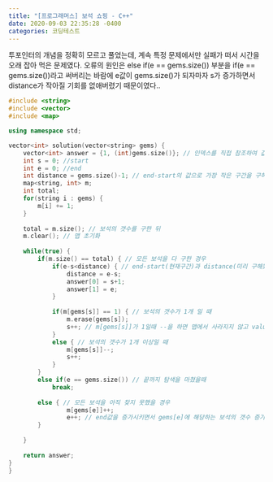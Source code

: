 ```yaml
---
title: "[프로그래머스] 보석 쇼핑 - C++"
date: 2020-09-03 22:35:28 -0400
categories: 코딩테스트
---
```

투포인터의 개념을 정확히 모르고 풀었는데, 계속 특정 문제에서만 실패가 떠서 시간을 오래 잡아 먹은 문제였다. 오류의 원인은 else if(e == gems.size()) 부분을 if(e == gems.size())라고 써버리는 바람에 e값이 gems.size()가 되자마자 s가 증가하면서 distance가 작아질 기회를 없애버렸기 때문이였다..

```c++
#include <string>
#include <vector>
#include <map>

using namespace std;

vector<int> solution(vector<string> gems) {
    vector<int> answer = {1, (int)gems.size()}; // 인덱스를 직접 참조하여 값을 수정하기 위해 초기값을 설정  
    int s = 0; //start 
    int e = 0; //end
    int distance = gems.size()-1; // end-start의 값으로 가장 작은 구간을 구하기 위한 변수
    map<string, int> m;
    int total;
    for(string i : gems) {
        m[i] += 1;
    }
    
    total = m.size(); // 보석의 갯수를 구한 뒤
    m.clear(); // 맵 초기화
    
    while(true) {
        if(m.size() == total) { // 모든 보석을 다 구한 경우
            if(e-s<distance) { // end-start(현재구간)과 distance(미리 구해놨던 최단구간)를 비교
                distance = e-s;
                answer[0] = s+1;
                answer[1] = e;
            }
            
            if(m[gems[s]] == 1) { // 보석의 갯수가 1개 일 때
                m.erase(gems[s]);
                s++; // m[gems[s]]가 1일때 --을 하면 맵에서 사라지지 않고 value가 0이 되기 때문
            }
            else { // 보석의 갯수가 1개 이상일 때
                m[gems[s]]--;
                s++;
            }
        }
        else if(e == gems.size()) // 끝까지 탐색을 마쳤을때
            break;
        
        else { // 모든 보석을 아직 찾지 못했을 경우
                m[gems[e]]++;
                e++; // end값을 증가시키면서 gems[e]에 해당하는 보석의 갯수 증가
        }
        
    }
    
    return answer;
}
}

```

[jekyll-docs]: https://jekyllrb.com/docs/home
[jekyll-gh]:   https://github.com/jekyll/jekyll
[jekyll-talk]: https://talk.jekyllrb.com/
